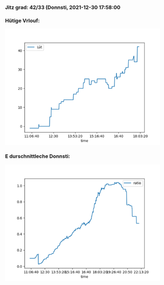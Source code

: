 ### Jitz grad: 42/33 (Donnsti, 2021-12-30 17:58:00

### Hütige Vrlouf:
![Graph](Today.png)

### E durschnittleche Donnsti:
![Graph](Donnsti.png)